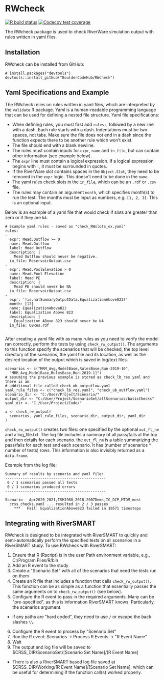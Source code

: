 RWcheck
=================
<!-- badges: start -->
[![R build status](https://github.com/BoulderCodeHub/RWcheck/workflows/R-CMD-check/badge.svg)](https://github.com/BoulderCodeHub/RWcheck/actions)
[![Codecov test coverage](https://codecov.io/gh/BoulderCodeHub/RWcheck/branch/master/graph/badge.svg)](https://codecov.io/gh/BoulderCodeHub/RWcheck?branch=master)
<!-- badges: end -->

The RWcheck package is used to check RiverWare simulation output with rules written in yaml files.

## Installation

RWcheck can be installed from GitHub:

```{r, eval=FALSE}
# install.packages("devtools")
devtools::install_github("BoulderCodeHub/RWcheck")
```

## Yaml Specifications and Example

The RWcheck relies on rules written in yaml files, which are interpreted by the `validate` R package. Yaml is a human-readable programming language that can be used for defining a nested file structure. Yaml file specifications: 
* When defining rules, you must first add `rules:`, followed by a new line with a dash. Each rule starts with a dash. Indentations must be two spaces, not tabs. Make sure the file does not end in a dash since the function expects there to be another rule which won't exist. 
* The file should end with a blank newline.
* The rules must contain inputs for `expr`, `name` and `in_file`, but can contain other information (see example below). 
* The `expr` line must contain a logical expression. If a logical expression begins with `!`, it must be surrounded in quotes. 
* If the RiverWare slot contains spaces in the `Object.Slot`, they need to be removed in the `expr` logic. This doesn't need to be done in the `name`. 
* The yaml rules check slots in the `in_file`, which can be an `.rdf` or `.csv` file. 
* The rules may contain an argument `month`, which specifies month(s) to run the test. The months must be input as numbers, e.g. `[1, 2, 3]`. This is an optional input.

Below is an example of a yaml file that would check if slots are greater than zero or if they are `NA`.


```
# Example yaml rules - saved as "check_RWslots_ex.yaml"
rules:
-
  expr: Mead.Outflow >= 0
  name: Mead.Outflow
  label: Mead Outflow
  description: |
    Mead Outflow should never be negative.
  in_file: ReservoirOutput.csv
-
  expr: Mead.PoolElevation > 0
  name: Mead.Pool Elevation
  label: Mead PE
  description: |
    Mead PE should never be NA
  in_file: ReservoirOutput.csv
-
  expr: '!is.na(SummaryOutputData.EqualizationAbove823)'
  month: [12]
  name: EqualizationAbove823
  label: Equalization Above 823
  description: |
    Equalization ABove 823 should never be NA
  in_file: UBRes.rdf
  
```

After creating a yaml file with as many rules as you need to verify the model ran correctly, perform the tests by using `check_rw_output()`. The arguments to this function specify the scenarios that will be checked, the top level directory of the scenarios, the yaml file and its location, as well as the desired location of the output which is saved in log/text files.

```{r}
scenarios <- c("MRM_Avg,ModelBase,RulesBase,Run-2019-10",
  "MRM_Avg,ModelBase,RulesBase,Run-2019-11")
# assuming the previous example is stored as check_lb_res.yaml and there is an
# additional file called check_ub_outputlow.yaml
yaml_rule_files <- c("check_lb_res.yaml", "check_ub_outflow.yaml")
scenario_dir <- "C:/User/Project/Scenario/"
output_dir <- "C:/User/Project/ScenarioSet/allScenarios/basicChecks"
yaml_dir <- "C:/User/Project/Code/"

x <- check_rw_output(
  scenarios, yaml_rule_files, scenario_dir, output_dir, yaml_dir
)
```

`check_rw_output()` creates two files: one specified by the optional `out_fl_nm` and a log_file.txt. The log file includes a summary of all pass/fails at the top and then details for each scenario. the `out_fl_nm` is a table summarizing the pass/fails for each test and each scenario. It has (number of scenarios * number of tests) rows. This information is also invisibly returned as a `data.frame`.

Example from the log file:

```
Summary of results by scenario and yaml file:
----------------------------------------------
 0 / 1 scenarios passed all tests
 0 / 1 scenarios produced errors
----------------------------------------------

Scenario - Apr2020_2021,ISM1988_2018,2007Dems,IG_DCP,MTOM_most
  crss_checks.yaml ... resulted in 2 / 3 passes
    ***   Fail: EqualizationAbove823 failed in 10571 timesteps
```

## Integrating with RiverSMART

RWcheck is designed to be integrated with RiverSMART to quickly and semi-automatically perform the specified tests on all scenarios in a RiverSMART study. To use RWcheck with RiverSMART:

1. Ensure that R (Rscript) is in the user Path environment variable, e.g., C:/Program Files/R/bin
2. Add an R event to the study
3. Create a "Scenario Set" with all of the scenarios that need the tests run on them
4. Create an R file that includes a function that calls `check_rw_output()`. This function can be as simple as a function that essentially passes the same arguments on to `check_rw_output()` (see below).
5. Configure the R event to pass in the required arguments. Many can be "pre-specified", as this is information RiverSMART knows. Particularly, the scenarios argument. 
  - if any paths are "hard coded", they need to use `/` or escape the back slashes `\\`. 
6. Configure the R event to process by "Scenario Set"
7. Run the R event: Scenarios -> Process R Events -> "R Event Name"
8. Wait
9. The output and log file will be saved to $CRSS_DIR/ScenarioSet/[Scenario Set Name]/[R Event Name]
  - There is also a RiverSMART based log file saved at $CRSS_DIR/Working/[R Event Name]/[Scenario Set Name], which can be useful for determining if the function call(s) worked properly.
